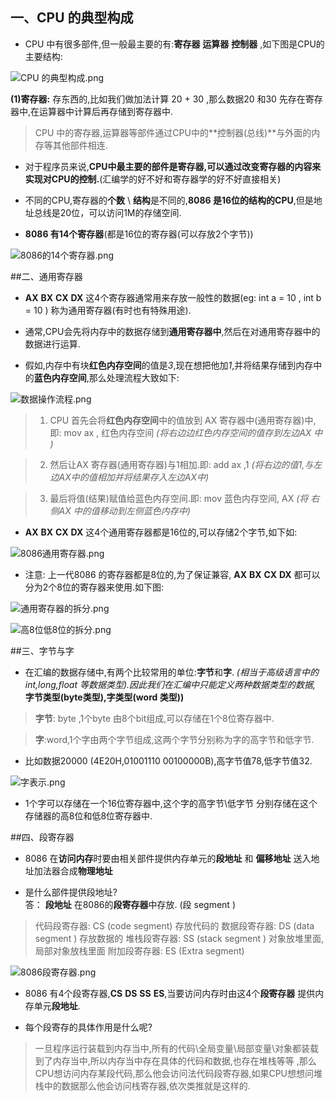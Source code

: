 ## 一、CPU 的典型构成

- CPU 中有很多部件,但一般最主要的有:**寄存器**  **运算器**  **控制器** ,如下图是CPU的主要结构:

![CPU 的典型构成.png](http://upload-images.jianshu.io/upload_images/2018969-1c357e7d020f5f29.png?imageMogr2/auto-orient/strip%7CimageView2/2/w/1240)


**(1)寄存器:** 存东西的,比如我们做加法计算 20 + 30 ,那么数据20 和30 先存在寄存器中,在运算器中计算后再存储到寄存器中.
> CPU 中的寄存器,运算器等部件通过CPU中的**控制器(总线)**与外面的内存等其他部件相连.

- 对于程序员来说,**CPU中最主要的部件是寄存器,可以通过改变寄存器的内容来实现对CPU的控制.**(汇编学的好不好和寄存器学的好不好直接相关)

- 不同的CPU,寄存器的**个数** \ **结构**是不同的,**8086 是16位的结构的CPU**,但是地址总线是20位，可以访问1M的存储空间.

- **8086 有14个寄存器**(都是16位的寄存器(可以存放2个字节))

![8086的14个寄存器.png](http://upload-images.jianshu.io/upload_images/2018969-f5eeb7473ffae0ba.png?imageMogr2/auto-orient/strip%7CimageView2/2/w/1240)



##二、通用寄存器

- **AX** **BX** **CX** **DX** 这4个寄存器通常用来存放一般性的数据(eg: int a = 10 , int b = 10 ) 称为通用寄存器(有时也有特殊用途).

- 通常,CPU会先将内存中的数据存储到**通用寄存器中**,然后在对通用寄存器中的数据进行运算.

- 假如,内存中有块**红色内存空间**的值是*3*,现在想把他加*1*,并将结果存储到内存中的**蓝色内存空间**,那么处理流程大致如下:


![数据操作流程.png](http://upload-images.jianshu.io/upload_images/2018969-5255ce2c8de1a25f.png?imageMogr2/auto-orient/strip%7CimageView2/2/w/1240)



> 1. CPU 首先会将**红色内存空间**中的值放到 AX 寄存器中(通用寄存器)中,即: mov ax , 红色内存空间  *(将右边边红色内存空间的值存到左边AX 中 )*

> 2. 然后让AX 寄存器(通用寄存器)与1相加.即: add ax ,1 *(将右边的值1,与左边AX中的值相加并将结果存入左边AX中)*

> 3. 最后将值(结果)赋值给蓝色内存空间.即: mov 蓝色内存空间, AX *(将 右侧AX 中的值移动到左侧蓝色内存中)*

- **AX**  **BX**  **CX** **DX** 这4个通用寄存器都是16位的,可以存储2个字节,如下如:

![8086通用寄存器.png](http://upload-images.jianshu.io/upload_images/2018969-05f476558eddd159.png?imageMogr2/auto-orient/strip%7CimageView2/2/w/1240)

- 注意: 上一代8086 的寄存器都是8位的,为了保证兼容, **AX** **BX** **CX** **DX** 都可以分为2个8位的寄存器来使用.如下图:

![通用寄存器的拆分.png](http://upload-images.jianshu.io/upload_images/2018969-3fde8180a3ef8908.png?imageMogr2/auto-orient/strip%7CimageView2/2/w/1240)

![高8位低8位的拆分.png](http://upload-images.jianshu.io/upload_images/2018969-91a96dd4b8d98783.png?imageMogr2/auto-orient/strip%7CimageView2/2/w/1240)

##三、字节与字

- 在汇编的数据存储中,有两个比较常用的单位:**字节**和**字**. *(相当于高级语言中的 int,long,float 等数据类型).因此我们在汇编中只能定义两种数据类型的数据,* **字节类型(byte类型),字类型(word 类型))**

> **字节**: byte ,1个byte 由8个bit组成,可以存储在1个8位寄存器中.

> **字**:word,1个字由两个字节组成,这两个字节分别称为字的高字节和低字节.

- 比如数据20000 (4E20H,01001110 00100000B),高字节值78,低字节值32.

![字表示.png](http://upload-images.jianshu.io/upload_images/2018969-086098a65e5f8ebe.png?imageMogr2/auto-orient/strip%7CimageView2/2/w/1240)

- 1个字可以存储在一个16位寄存器中,这个字的高字节\低字节 分别存储在这个存储器的高8位和低8位寄存器中.



##四、段寄存器

- 8086 在**访问内存**时要由相关部件提供内存单元的**段地址** 和 **偏移地址** 送入地址加法器合成**物理地址**

- 是什么部件提供段地址?  
   答： **段地址** 在8086的**段寄存器**中存放. (段 segment )

> 代码段寄存器: CS (code segment) 存放代码的
> 数据段寄存器: DS (data segment ) 存放数据的
> 堆栈段寄存器: SS (stack segment ) 对象放堆里面,局部对象放栈里面
> 附加段寄存器: ES (Extra segment)

![8086段寄存器.png](http://upload-images.jianshu.io/upload_images/2018969-84a9fbe4b4ba5036.png?imageMogr2/auto-orient/strip%7CimageView2/2/w/1240)

- 8086 有4个段寄存器,**CS** **DS** **SS**  **ES**,当要访问内存时由这4个**段寄存器** 提供内存单元**段地址**.

- 每个段寄存的具体作用是什么呢? 
>   一旦程序运行装载到内存当中,所有的代码\全局变量\局部变量\对象都装载到了内存当中,所以内存当中存在具体的代码和数据,也存在堆栈等等 ,那么CPU想访问内存某段代码,那么他会访问法代码段寄存器,如果CPU想想问堆栈中的数据那么他会访问栈寄存器,依次类推就是这样的.






















